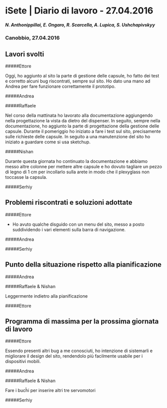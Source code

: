 

# iSete | Diario di lavoro - 27.04.2016
##### N. Anthonippillai, E. Ongaro, R. Scarcella, A. Lupica, S. Ushchapivskyy
### Canobbio, 27.04.2016

## Lavori svolti

#####Ettore

Oggi, ho aggiunto al sito la parte di gestione delle capsule, ho fatto dei test e
corretto alcuni bug riscontrati, sempre sul sito. Ho dato una mano ad Andrea per
fare funzionare correttamente il prototipo.

#####Andrea


#####Raffaele

Nel corso della mattinata ho lavorato alla documentazione aggiungendo nella progettazione la vista da dietro del dispenser.
In seguito, sempre nella documentazione, ho aggiunto la parte di progettazione della gestione delle capsule.
Durante il pomeriggio ho iniziato a fare i test sul sito, precisamente sulle richieste delle capsule.
In seguito a una manutenzione del sito ho iniziato a guardare come si usa sketchup.

#####Nishan

Durante questa giornata ho continuato la documentazione e abbiamo messo altre colonne per mettere
altre capsule e ho dovuto tagliare un pezzo di legno di 1 cm per incollarlo sulla arete in modo che
il plexyglass non toccasse la capsula.

#####Serhiy

##  Problemi riscontrati e soluzioni adottate

#####Ettore

- Ho avuto qualche disguido con un menu del sito, messo a posto suddividendo
i vari elementi sulla barra di navigazione.

#####Andrea


#####Serhiy

##  Punto della situazione rispetto alla pianificazione

#####Andrea

#####Raffaele & Nishan

Leggermente indietro alla pianificazione

#####Ettore

## Programma di massima per la prossima giornata di lavoro

#####Ettore

Essendo presenti altri bug a me conosciuti, ho intenzione di sistemarli
e migliorare il design del sito, rendendolo più facilmente usabile
per i dispositivi mobili.

#####Andrea


#####Raffaele & Nishan

Fare i bucĥi per inserire altri tre servomotori

#####Serhiy
